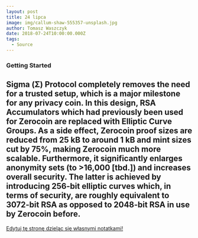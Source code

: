 ```yaml
---
layout: post
title: 24 lipca
image: img/callum-shaw-555357-unsplash.jpg
author: Tomasz Waszczyk
date: 2018-07-24T10:00:00.000Z
tags:
  - Source
---
```


### Getting Started

Sigma (Σ) Protocol completely removes the need for a trusted setup, which is a major milestone for any privacy coin. In this design, RSA Accumulators which had previously been used for Zerocoin are replaced with Elliptic Curve Groups. As a side effect, Zerocoin proof sizes are reduced from 25 kB to around 1 kB and mint sizes cut by 75%, making Zerocoin much more scalable. Furthermore, it significantly enlarges anonymity sets (to >16,000 [tbd.]) and increases overall security. The latter is achieved by introducing 256-bit elliptic curves which, in terms of security, are roughly equivalent to 3072-bit RSA as opposed to 2048-bit RSA in use by Zerocoin before.
---

<a href="https://github.com/TomaszWaszczyk/historia.waszczyk.com/edit/master/src/content/july-1.md" target="_blank">Edytuj tę stronę dzieląc się własnymi notatkami!</a>